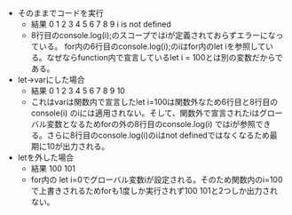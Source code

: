 * そのままでコードを実行
    * 結果 0 1 2 3 4 5 6 7 8 9 i is not defined
    * 8行目のconsole.log(i);のスコープではiが定義されておらずエラーになっている。
      for内の6行目のconsole.log(i);のiはfor内のlet iを参照している。なぜならfunction内で宣言しているlet i = 100とは別の変数だからである。
* let→varにした場合
    * 結果 0 1 2 3 4 5 6 7 8 9 10
    * これはvarは関数内で宣言したlet i=100は関数外なため6行目と8行目のconsole(i)
      のiには適用されない。そして、関数外で宣言されたiはグローバル変数となるためforの外の8行目のconsole.log(i)
      ではiが参照できる。さらに8行目のconsole.log(i)のiはnot definedではなくなるため最期に10が出力される。
* letを外した場合
    * 結果 100 101
    * for内の let i=0でグローバル変数iが設定される。そのため関数内のi=100で上書きされるためforも1度しか実行されず100 101と2つしか出力されない。
